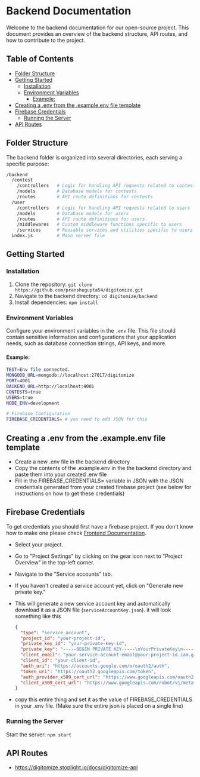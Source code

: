 # Backend Documentation

Welcome to the backend documentation for our open-source project. This document provides an overview of the backend structure, API routes, and how to contribute to the project.

## Table of Contents

- [Folder Structure](#folder-structure)
- [Getting Started](#getting-started)
  - [Installation](#installation)
  - [Environment Variables](#environment-variables)
    - [Example:](#example)
- [Creating a .env from the .example.env file template](#creating-a-env-from-the-exampleenv-file-template)
- [Firebase Credentials](#firebase-credentials)
  - [Running the Server](#running-the-server)
- [API Routes](#api-routes)

## Folder Structure

The backend folder is organized into several directories, each serving a specific purpose:

```bash
/backend
  /contest
    /controllers   # Logic for handling API requests related to contests
    /models        # Database models for contests
    /routes        # API route definitions for contests
  /user
    /controllers   # Logic for handling API requests related to users
    /models        # Database models for users
    /routes        # API route definitions for users
    /middlewares   # Custom middleware functions specific to users
    /services      # Reusable services and utilities specific to users
  index.js         # Main server file
```

## Getting Started

### Installation

1. Clone the repository: `git clone https://github.com/pranshugupta54/digitomize.git`
2. Navigate to the backend directory: `cd digitomize/backend`
3. Install dependencies: `npm install`

### Environment Variables

Configure your environment variables in the `.env` file. This file should contain sensitive information and configurations that your application needs, such as database connection strings, API keys, and more.

#### Example:

```bash
TEST=Env file connected.
MONGODB_URL=mongodb://localhost:27017/digitomize
PORT=4001
BACKEND_URL=http://localhost:4001
CONTESTS=true
USERS=true
NODE_ENV=development

# Firebase Configuration
FIREBASE_CREDENTIALS= # you need to add JSON for this
```

## Creating a .env from the .example.env file template

- Create a new .env file in the backend directory
- Copy the contents of the .example.env in the the backend directory and paste them into your created .env file
- Fill in the FIREBASE_CREDENTIALS= variable in JSON with the JSON credentials generated from your created firebase project (see below for instructions on how to get these credentials)

## Firebase Credentials

To get credentials you should first have a firebase project. If you don't know how to make one please check [Frontend Documentation](/client/README.md).

- Select your project.
- Go to "Project Settings" by clicking on the gear icon next to "Project Overview" in the top-left corner.
- Navigate to the "Service accounts" tab.
- If you haven't created a service account yet, click on "Generate new private key."
- This will generate a new service account key and automatically download it as a JSON file (`serviceAccountKey.json`). it will look something like this

  ```json
  {
    "type": "service_account",
    "project_id": "your-project-id",
    "private_key_id": "your-private-key-id",
    "private_key": "-----BEGIN PRIVATE KEY-----\nYourPrivateKey\n-----END PRIVATE KEY-----\n",
    "client_email": "your-service-account-email@your-project-id.iam.gserviceaccount.com",
    "client_id": "your-client-id",
    "auth_uri": "https://accounts.google.com/o/oauth2/auth",
    "token_uri": "https://oauth2.googleapis.com/token",
    "auth_provider_x509_cert_url": "https://www.googleapis.com/oauth2/v1/certs",
    "client_x509_cert_url": "https://www.googleapis.com/robot/v1/metadata/x509/your-service-account-email%40your-project-id.iam.gserviceaccount.com"
  }
  ```

- copy this entire thing and set it as the value of FIREBASE_CREDENTIALS in your .env file. (Make sure the entire json is placed on a single line)

### Running the Server

Start the server: `npm start`

## API Routes

- https://digitomize.stoplight.io/docs/digitomize-api
